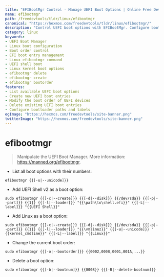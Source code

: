 ```yaml
---
title: "EFIBootMgr Control - Manage UEFI Boot Options | Online Free DevTools by Hexmos"
name: efibootmgr
path: /freedevtools/tldr/linux/efibootmgr
canonical: "https://hexmos.com/freedevtools/tldr/linux/efibootmgr/"
description: "Control UEFI boot options with EFIBootMgr. Configure boot order and manage boot entries on Linux systems. Free online tool, no registration required."
category: linux
keywords:
- UEFI Boot Manager
- Linux boot configuration
- Boot order control
- EFI boot entry management
- Linux efibootmgr command
- UEFI shell boot
- Linux kernel boot options
- efibootmgr delete
- efibootmgr create
- efibootmgr bootorder
features:
- List available UEFI boot options
- Create new UEFI boot entries
- Modify the boot order of UEFI devices
- Delete existing UEFI boot entries
- Configure bootloader paths and labels
ogImage: "https://hexmos.com/freedevtools/site-banner.png"
twitterImage: "https://hexmos.com/freedevtools/site-banner.png"
---
```


# efibootmgr

> Manipulate the UEFI Boot Manager.
> More information: <https://manned.org/efibootmgr>.

- List all boot options with their numbers:

`efibootmgr {{[-u|--unicode]}}`

- Add UEFI Shell v2 as a boot option:

`sudo efibootmgr {{[-c|--create]}} {{[-d|--disk]}} {{/dev/sda}} {{[-p|--part]}} {{1}} {{[-l|--loader]}} "{{\path\to\shell.efi}}" {{[-L|--label]}} "{{UEFI Shell}}"`

- Add Linux as a boot option:

`sudo efibootmgr {{[-c|--create]}} {{[-d|--disk]}} {{/dev/sda}} {{[-p|--part]}} {{1}} {{[-l|--loader]}} "{{\vmlinuz}}" {{[-u|--unicode]}} "{{kernel_cmdline}}" {{[-L|--label]}} "{{Linux}}"`

- Change the current boot order:

`sudo efibootmgr {{[-o|--bootorder]}} {{0002,0008,0001,001A,...}}`

- Delete a boot option:

`sudo efibootmgr {{[-b|--bootnum]}} {{0008}} {{[-B|--delete-bootnum]}}`
